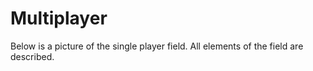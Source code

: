 # **Multiplayer**

Below is a picture of the single player field.
All elements of the field are described.